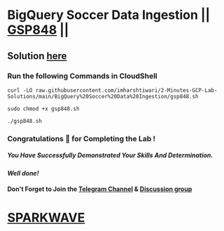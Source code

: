 # BigQuery Soccer Data Ingestion || [GSP848](https://www.cloudskillsboost.google/focuses/23114?parent=catalog) ||

## Solution [here](https://youtu.be/UPAYeY5imvw)

### Run the following Commands in CloudShell

```
curl -LO raw.githubusercontent.com/imharshtiwari/2-Minutes-GCP-Lab-Solutions/main/BigQuery%20Soccer%20Data%20Ingestion/gsp848.sh

sudo chmod +x gsp848.sh

./gsp848.sh
```

### Congratulations 🎉 for Completing the Lab !

##### *You Have Successfully Demonstrated Your Skills And Determination.*

#### *Well done!*

#### Don't Forget to Join the [Telegram Channel](https://t.me/sparkwave.01) & [Discussion group](https://t.me/sparkwave.01chats)

# [SPARKWAVE](https://www.youtube.com/@sparkwave.01)
